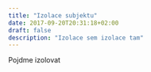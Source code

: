 ```yaml
---
title: "Izolace subjektu"
date: 2017-09-20T20:31:18+02:00
draft: false
description: "Izolace sem izolace tam"
---
```


Pojdme izolovat